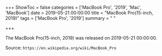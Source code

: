+++
ShowToc = false
categories = ['MacBook Pro', '2019', 'Mac', 'MacBook']
date = 2019-05-21 00:00:00
title = "MacBook Pro(15-inch, 2019)"
tags = ['MacBook Pro', '2019']
summary = " "

+++

The MacBook Pro(15-inch, 2019) was released on 2019-05-21 00:00:00.

Source: `https://en.wikipedia.org/wiki/MacBook_Pro`

